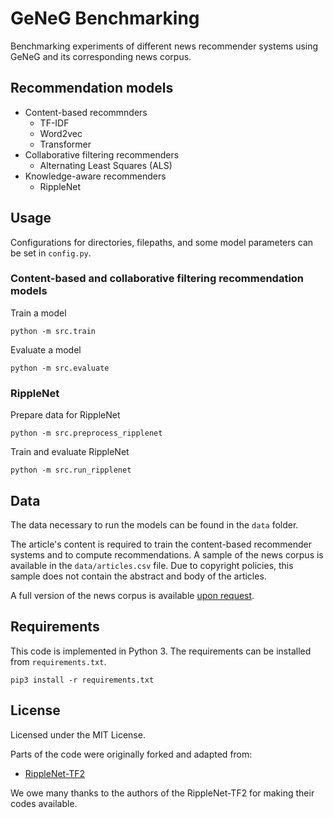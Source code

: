 # GeNeG Benchmarking
Benchmarking experiments of different news recommender systems using GeNeG and its corresponding news corpus.

## Recommendation models
- Content-based recommnders
	- TF-IDF
	- Word2vec
	- Transformer
- Collaborative filtering recommenders
	- Alternating Least Squares (ALS)
- Knowledge-aware recommenders
	- RippleNet

## Usage

Configurations for directories, filepaths, and some model parameters can be set in `config.py`.

### Content-based and collaborative filtering recommendation models
Train a model
```
python -m src.train
```

Evaluate a model
```
python -m src.evaluate
```

### RippleNet
Prepare data for RippleNet
```
python -m src.preprocess_ripplenet
```

Train and evaluate RippleNet
```
python -m src.run_ripplenet
```


## Data
The data necessary to run the models can be found in the `data` folder.

The article's content is required to train the content-based recommender systems and to compute recommendations. A sample of the news corpus is available in the  `data/articles.csv` file. Due to copyright policies, this sample does not contain the abstract and body of the articles.

A full version of the news corpus is available [upon request](mailto:andreea@informatik.uni-mannheim.de).

## Requirements
This code is implemented in Python 3. The requirements can be installed from `requirements.txt`.

```
pip3 install -r requirements.txt
```

## License
Licensed under the MIT License.

Parts of the code were originally forked and adapted from:
- [RippleNet-TF2](https://github.com/tezignlab/RippleNet-TF2)

We owe many thanks to the authors of the RippleNet-TF2 for making their codes available.
